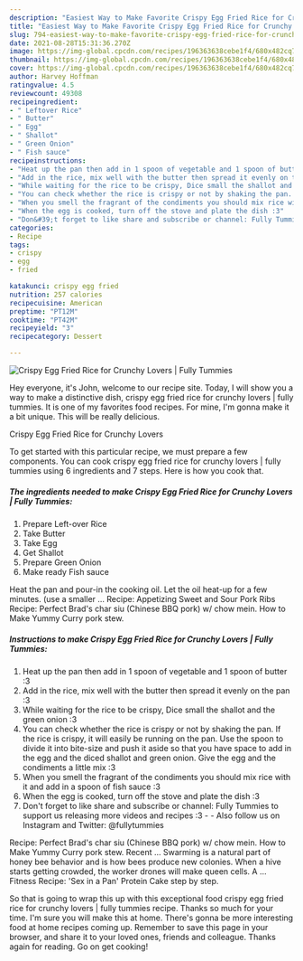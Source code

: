 ```yaml
---
description: "Easiest Way to Make Favorite Crispy Egg Fried Rice for Crunchy Lovers | Fully Tummies"
title: "Easiest Way to Make Favorite Crispy Egg Fried Rice for Crunchy Lovers | Fully Tummies"
slug: 794-easiest-way-to-make-favorite-crispy-egg-fried-rice-for-crunchy-lovers-fully-tummies
date: 2021-08-28T15:31:36.270Z
image: https://img-global.cpcdn.com/recipes/196363638cebe1f4/680x482cq70/crispy-egg-fried-rice-for-crunchy-lovers-fully-tummies-recipe-main-photo.jpg
thumbnail: https://img-global.cpcdn.com/recipes/196363638cebe1f4/680x482cq70/crispy-egg-fried-rice-for-crunchy-lovers-fully-tummies-recipe-main-photo.jpg
cover: https://img-global.cpcdn.com/recipes/196363638cebe1f4/680x482cq70/crispy-egg-fried-rice-for-crunchy-lovers-fully-tummies-recipe-main-photo.jpg
author: Harvey Hoffman
ratingvalue: 4.5
reviewcount: 49308
recipeingredient:
- " Leftover Rice"
- " Butter"
- " Egg"
- " Shallot"
- " Green Onion"
- " Fish sauce"
recipeinstructions:
- "Heat up the pan then add in 1 spoon of vegetable and 1 spoon of butter :3"
- "Add in the rice, mix well with the butter then spread it evenly on the pan :3"
- "While waiting for the rice to be crispy, Dice small the shallot and the green onion :3"
- "You can check whether the rice is crispy or not by shaking the pan. If the rice is crispy, it will easily be running on the pan. Use the spoon to divide it into bite-size and push it aside so that you have space to add in the egg and the diced shallot and green onion. Give the egg and the condiments a little mix :3"
- "When you smell the fragrant of the condiments you should mix rice with it and add in a spoon of fish sauce :3"
- "When the egg is cooked, turn off the stove and plate the dish :3"
- "Don&#39;t forget to like share and subscribe or channel: Fully Tummies to support us releasing more videos and recipes :3  Also follow us on Instagram and Twitter: @fullytummies"
categories:
- Recipe
tags:
- crispy
- egg
- fried

katakunci: crispy egg fried 
nutrition: 257 calories
recipecuisine: American
preptime: "PT12M"
cooktime: "PT42M"
recipeyield: "3"
recipecategory: Dessert

---
```



![Crispy Egg Fried Rice for Crunchy Lovers | Fully Tummies](https://img-global.cpcdn.com/recipes/196363638cebe1f4/680x482cq70/crispy-egg-fried-rice-for-crunchy-lovers-fully-tummies-recipe-main-photo.jpg)

Hey everyone, it's John, welcome to our recipe site. Today, I will show you a way to make a distinctive dish, crispy egg fried rice for crunchy lovers | fully tummies. It is one of my favorites food recipes. For mine, I'm gonna make it a bit unique. This will be really delicious.

Crispy Egg Fried Rice for Crunchy Lovers 

To get started with this particular recipe, we must prepare a few components. You can cook crispy egg fried rice for crunchy lovers | fully tummies using 6 ingredients and 7 steps. Here is how you cook that.

<!--inarticleads1-->

##### The ingredients needed to make Crispy Egg Fried Rice for Crunchy Lovers | Fully Tummies:

1. Prepare  Left-over Rice
1. Take  Butter
1. Take  Egg
1. Get  Shallot
1. Prepare  Green Onion
1. Make ready  Fish sauce


Heat the pan and pour-in the cooking oil. Let the oil heat-up for a few minutes. (use a smaller … Recipe: Appetizing Sweet and Sour Pork Ribs Recipe: Perfect Brad&#39;s char siu (Chinese BBQ pork) w/ chow mein. How to Make Yummy Curry pork stew. 

<!--inarticleads2-->

##### Instructions to make Crispy Egg Fried Rice for Crunchy Lovers | Fully Tummies:

1. Heat up the pan then add in 1 spoon of vegetable and 1 spoon of butter :3
1. Add in the rice, mix well with the butter then spread it evenly on the pan :3
1. While waiting for the rice to be crispy, Dice small the shallot and the green onion :3
1. You can check whether the rice is crispy or not by shaking the pan. If the rice is crispy, it will easily be running on the pan. Use the spoon to divide it into bite-size and push it aside so that you have space to add in the egg and the diced shallot and green onion. Give the egg and the condiments a little mix :3
1. When you smell the fragrant of the condiments you should mix rice with it and add in a spoon of fish sauce :3
1. When the egg is cooked, turn off the stove and plate the dish :3
1. Don&#39;t forget to like share and subscribe or channel: Fully Tummies to support us releasing more videos and recipes :3 -  - Also follow us on Instagram and Twitter: @fullytummies


Recipe: Perfect Brad&#39;s char siu (Chinese BBQ pork) w/ chow mein. How to Make Yummy Curry pork stew. Recent … Swarming is a natural part of honey bee behavior and is how bees produce new colonies. When a hive starts getting crowded, the worker drones will make queen cells. A … Fitness Recipe: &#39;Sex in a Pan&#39; Protein Cake step by step. 

So that is going to wrap this up with this exceptional food crispy egg fried rice for crunchy lovers | fully tummies recipe. Thanks so much for your time. I'm sure you will make this at home. There's gonna be more interesting food at home recipes coming up. Remember to save this page in your browser, and share it to your loved ones, friends and colleague. Thanks again for reading. Go on get cooking!
